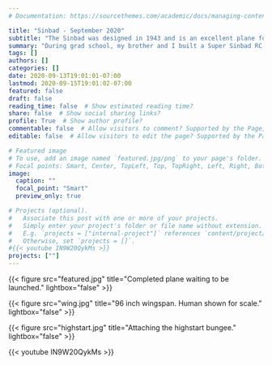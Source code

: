 ```yaml
---
# Documentation: https://sourcethemes.com/academic/docs/managing-content/

title: "Sinbad - September 2020"
subtitle: "The Sinbad was designed in 1943 and is an excellent plane for slope soaring and high start (see video)."
summary: "During grad school, my brother and I built a Super Sinbad RC glider."
tags: []
authors: []
categories: []
date: 2020-09-13T19:01:01-07:00 	
lastmod: 2020-09-15T19:01:02-07:00
featured: false
draft: false
reading_time: false  # Show estimated reading time?
share: false  # Show social sharing links?
profile: True  # Show author profile?
commentable: false  # Allow visitors to comment? Supported by the Page, Post, and Docs content types.
editable: false  # Allow visitors to edit the page? Supported by the Page, Post, and Docs content types.

# Featured image
# To use, add an image named `featured.jpg/png` to your page's folder.
# Focal points: Smart, Center, TopLeft, Top, TopRight, Left, Right, BottomLeft, Bottom, BottomRight.
image:
  caption: ""
  focal_point: "Smart"
  preview_only: true

# Projects (optional).
#   Associate this post with one or more of your projects.
#   Simply enter your project's folder or file name without extension.
#   E.g. `projects = ["internal-project"]` references `content/project/deep-learning/index.md`.
#   Otherwise, set `projects = []`.
#{{< youtube IN9W20QykMs >}}
projects: [""]
---
```

{{< figure src="featured.jpg" title="Completed plane waiting to be launched." lightbox="false" >}}

{{< figure src="wing.jpg" title="96 inch wingspan. Human shown for scale." lightbox="false" >}}

{{< figure src="highstart.jpg" title="Attaching the highstart bungee." lightbox="false" >}}

{{< youtube IN9W20QykMs >}}